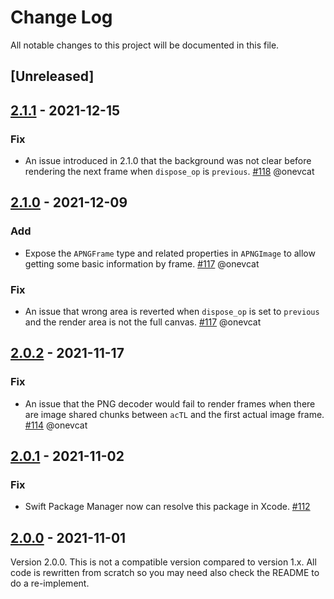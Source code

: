 # Change Log

All notable changes to this project will be documented in this file.

## [Unreleased]

## [2.1.1] - 2021-12-15

### Fix

- An issue introduced in 2.1.0 that the background was not clear before rendering the next frame when `dispose_op` is `previous`. [#118](https://github.com/onevcat/APNGKit/pull/118) @onevcat

## [2.1.0] - 2021-12-09

### Add

- Expose the `APNGFrame` type and related properties in `APNGImage` to allow getting some basic information by frame. [#117](https://github.com/onevcat/APNGKit/pull/117) @onevcat

### Fix

- An issue that wrong area is reverted when `dispose_op` is set to `previous` and the render area is not the full canvas. [#117](https://github.com/onevcat/APNGKit/pull/117) @onevcat

## [2.0.2] - 2021-11-17

### Fix

- An issue that the PNG decoder would fail to render frames when there are image shared chunks between `acTL` and the first actual image frame. [#114](https://github.com/onevcat/APNGKit/pull/114) @onevcat

## [2.0.1] - 2021-11-02

### Fix

- Swift Package Manager now can resolve this package in Xcode. [#112](https://github.com/onevcat/APNGKit/pull/112)

## [2.0.0] - 2021-11-01

Version 2.0.0. This is not a compatible version compared to version 1.x. All code is rewritten from scratch so you may
need also check the README to do a re-implement.

[2.0.0]: https://github.com/onevcat/APNGKit/compare/1.2.3...2.0.0
[2.0.1]: https://github.com/onevcat/APNGKit/compare/2.0.0...2.0.1
[2.0.2]: https://github.com/onevcat/APNGKit/compare/2.0.1...2.0.2
[2.1.0]: https://github.com/onevcat/APNGKit/compare/2.0.2...2.1.0
[2.1.1]: https://github.com/onevcat/APNGKit/compare/2.1.0...2.1.1
